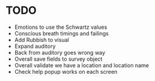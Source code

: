 
TODO
====

* Emotions to use the Schwartz values
* Conscious breath timings and failings
* Add Rubbish to visual
* Expand auditory
* Back from auditory goes wrong way
* Overall save fields to survey object
* Overall validate we have a location and location name
* Check help popup works on each screen 
